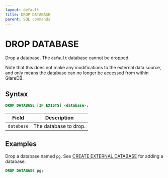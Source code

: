 ```yaml
---
layout: default
title: DROP DATABASE
parent: SQL commands
---
```


# DROP DATABASE

Drop a database. The `default` database cannot be dropped.

Note that this does not make any modifications to the external data source, and
only means the database can no longer be accessed from within GlareDB.

## Syntax

```sql
DROP DATABASE [IF EXISTS] <database>;
```

| Field      | Description           |
| ---------- | --------------------- |
| `database` | The database to drop. |

## Examples

Drop a database named `pg`. See [CREATE EXTERNAL DATABASE] for adding a database.

```sql
DROP DATABASE pg;
```

[CREATE EXTERNAL DATABASE]: /docs/sql-reference/sql-commands/create-external-database.html
